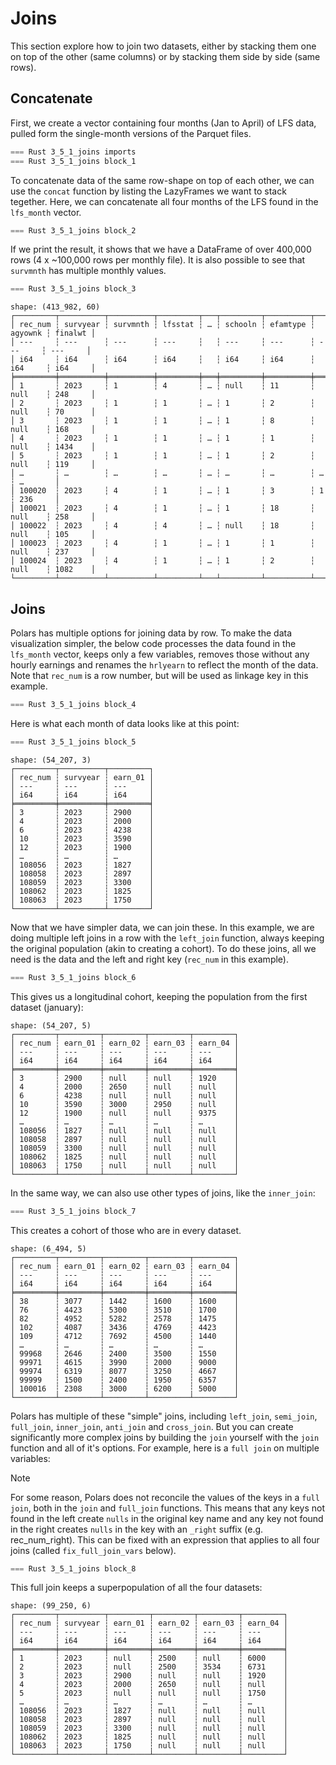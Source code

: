 # Joins

This section explore how to join two datasets, either by stacking them one on top of the other (same columns) or by stacking them side by side (same rows).

## Concatenate

First, we create a vector containing four months (Jan to April) of LFS data, pulled form the single-month versions of the Parquet files.

```rust
=== Rust 3_5_1_joins imports
=== Rust 3_5_1_joins block_1
```

To concatenate data of the same row-shape on top of each other, we can use the `concat` function by listing the LazyFrames we want to stack tegether. Here, we can concatenate all four months of the LFS found in the `lfs_month` vector.

```rust
=== Rust 3_5_1_joins block_2
```

If we print the result, it shows that we have a DataFrame of over 400,000 rows (4 x ~100,000 rows per monthly file). It is also possible to see that `survmnth` has multiple monthly values.

```rust
=== Rust 3_5_1_joins block_3
```

```
shape: (413_982, 60)
┌─────────┬──────────┬──────────┬─────────┬───┬─────────┬──────────┬─────────┬─────────┐
│ rec_num ┆ survyear ┆ survmnth ┆ lfsstat ┆ … ┆ schooln ┆ efamtype ┆ agyownk ┆ finalwt │
│ ---     ┆ ---      ┆ ---      ┆ ---     ┆   ┆ ---     ┆ ---      ┆ ---     ┆ ---     │
│ i64     ┆ i64      ┆ i64      ┆ i64     ┆   ┆ i64     ┆ i64      ┆ i64     ┆ i64     │
╞═════════╪══════════╪══════════╪═════════╪═══╪═════════╪══════════╪═════════╪═════════╡
│ 1       ┆ 2023     ┆ 1        ┆ 4       ┆ … ┆ null    ┆ 11       ┆ null    ┆ 248     │
│ 2       ┆ 2023     ┆ 1        ┆ 1       ┆ … ┆ 1       ┆ 2        ┆ null    ┆ 70      │
│ 3       ┆ 2023     ┆ 1        ┆ 1       ┆ … ┆ 1       ┆ 8        ┆ null    ┆ 168     │
│ 4       ┆ 2023     ┆ 1        ┆ 1       ┆ … ┆ 1       ┆ 1        ┆ null    ┆ 1434    │
│ 5       ┆ 2023     ┆ 1        ┆ 1       ┆ … ┆ 1       ┆ 2        ┆ null    ┆ 119     │
│ …       ┆ …        ┆ …        ┆ …       ┆ … ┆ …       ┆ …        ┆ …       ┆ …       │
│ 100020  ┆ 2023     ┆ 4        ┆ 1       ┆ … ┆ 1       ┆ 3        ┆ 1       ┆ 236     │
│ 100021  ┆ 2023     ┆ 4        ┆ 1       ┆ … ┆ 1       ┆ 18       ┆ null    ┆ 258     │
│ 100022  ┆ 2023     ┆ 4        ┆ 4       ┆ … ┆ null    ┆ 18       ┆ null    ┆ 105     │
│ 100023  ┆ 2023     ┆ 4        ┆ 1       ┆ … ┆ 1       ┆ 1        ┆ null    ┆ 237     │
│ 100024  ┆ 2023     ┆ 4        ┆ 1       ┆ … ┆ 1       ┆ 2        ┆ null    ┆ 1082    │
└─────────┴──────────┴──────────┴─────────┴───┴─────────┴──────────┴─────────┴─────────┘
```

## Joins

Polars has multiple options for joining data by row. To make the data visualization simpler, the below code processes the data found in the `lfs_month` vector, keeps only a few variables, removes those without any hourly earnings and renames the `hrlyearn` to reflect the month of the data. Note that `rec_num` is a row number, but will be used as linkage key in this example.

```rust
=== Rust 3_5_1_joins block_4
```

Here is what each month of data looks like at this point:

```rust
=== Rust 3_5_1_joins block_5
```

```
shape: (54_207, 3)
┌─────────┬──────────┬─────────┐
│ rec_num ┆ survyear ┆ earn_01 │
│ ---     ┆ ---      ┆ ---     │
│ i64     ┆ i64      ┆ i64     │
╞═════════╪══════════╪═════════╡
│ 3       ┆ 2023     ┆ 2900    │
│ 4       ┆ 2023     ┆ 2000    │
│ 6       ┆ 2023     ┆ 4238    │
│ 10      ┆ 2023     ┆ 3590    │
│ 12      ┆ 2023     ┆ 1900    │
│ …       ┆ …        ┆ …       │
│ 108056  ┆ 2023     ┆ 1827    │
│ 108058  ┆ 2023     ┆ 2897    │
│ 108059  ┆ 2023     ┆ 3300    │
│ 108062  ┆ 2023     ┆ 1825    │
│ 108063  ┆ 2023     ┆ 1750    │
└─────────┴──────────┴─────────┘
```

Now that we have simpler data, we can join these. In this example, we are doing multiple left joins in a row with the `left_join` function, always keeping the original population (akin to creating a cohort). To do these joins, all we need is the data and the left and right key (`rec_num` in this example).

```rust
=== Rust 3_5_1_joins block_6
```

This gives us a longitudinal cohort, keeping the population from the first dataset (january):

```
shape: (54_207, 5)
┌─────────┬─────────┬─────────┬─────────┬─────────┐
│ rec_num ┆ earn_01 ┆ earn_02 ┆ earn_03 ┆ earn_04 │
│ ---     ┆ ---     ┆ ---     ┆ ---     ┆ ---     │
│ i64     ┆ i64     ┆ i64     ┆ i64     ┆ i64     │
╞═════════╪═════════╪═════════╪═════════╪═════════╡
│ 3       ┆ 2900    ┆ null    ┆ null    ┆ 1920    │
│ 4       ┆ 2000    ┆ 2650    ┆ null    ┆ null    │
│ 6       ┆ 4238    ┆ null    ┆ null    ┆ null    │
│ 10      ┆ 3590    ┆ 3000    ┆ 2950    ┆ null    │
│ 12      ┆ 1900    ┆ null    ┆ null    ┆ 9375    │
│ …       ┆ …       ┆ …       ┆ …       ┆ …       │
│ 108056  ┆ 1827    ┆ null    ┆ null    ┆ null    │
│ 108058  ┆ 2897    ┆ null    ┆ null    ┆ null    │
│ 108059  ┆ 3300    ┆ null    ┆ null    ┆ null    │
│ 108062  ┆ 1825    ┆ null    ┆ null    ┆ null    │
│ 108063  ┆ 1750    ┆ null    ┆ null    ┆ null    │
└─────────┴─────────┴─────────┴─────────┴─────────┘
```
In the same way, we can also use other types of joins, like the `inner_join`:

```rust
=== Rust 3_5_1_joins block_7
```

This creates a cohort of those who are in every dataset.

```
shape: (6_494, 5)
┌─────────┬─────────┬─────────┬─────────┬─────────┐
│ rec_num ┆ earn_01 ┆ earn_02 ┆ earn_03 ┆ earn_04 │
│ ---     ┆ ---     ┆ ---     ┆ ---     ┆ ---     │
│ i64     ┆ i64     ┆ i64     ┆ i64     ┆ i64     │
╞═════════╪═════════╪═════════╪═════════╪═════════╡
│ 38      ┆ 3077    ┆ 1442    ┆ 1600    ┆ 1600    │
│ 76      ┆ 4423    ┆ 5300    ┆ 3510    ┆ 1700    │
│ 82      ┆ 4952    ┆ 5282    ┆ 2578    ┆ 1475    │
│ 102     ┆ 4087    ┆ 3436    ┆ 4769    ┆ 4423    │
│ 109     ┆ 4712    ┆ 7692    ┆ 4500    ┆ 1440    │
│ …       ┆ …       ┆ …       ┆ …       ┆ …       │
│ 99968   ┆ 2646    ┆ 2400    ┆ 3500    ┆ 1550    │
│ 99971   ┆ 4615    ┆ 3990    ┆ 2000    ┆ 9000    │
│ 99974   ┆ 6319    ┆ 8077    ┆ 3250    ┆ 4667    │
│ 99999   ┆ 1500    ┆ 2400    ┆ 1950    ┆ 6357    │
│ 100016  ┆ 2308    ┆ 3000    ┆ 6200    ┆ 5000    │
└─────────┴─────────┴─────────┴─────────┴─────────┘
```

Polars has multiple of these "simple" joins, including `left_join`, `semi_join`, `full_join`, `inner_join`, `anti_join` and `cross_join`. But you can create significantly more complex joins by building the `join` yourself with the `join` function and all of it's options. For example, here is a `full join` on multiple variables:

> [!NOTE]
> For some reason, Polars does not reconcile the values of the keys in a `full join`, both in the `join` and `full_join` functions. This means that any keys not found in the left create `nulls` in the original key name and any key not found in the right creates `nulls` in the key with an `_right` suffix (e.g. rec_num_right). This can be fixed with an expression that applies to all four joins (called `fix_full_join_vars` below).

```rust
=== Rust 3_5_1_joins block_8
```

This full join keeps a superpopulation of all the four datasets:

```
shape: (99_250, 6)
┌─────────┬──────────┬─────────┬─────────┬─────────┬─────────┐
│ rec_num ┆ survyear ┆ earn_01 ┆ earn_02 ┆ earn_03 ┆ earn_04 │
│ ---     ┆ ---      ┆ ---     ┆ ---     ┆ ---     ┆ ---     │
│ i64     ┆ i64      ┆ i64     ┆ i64     ┆ i64     ┆ i64     │
╞═════════╪══════════╪═════════╪═════════╪═════════╪═════════╡
│ 1       ┆ 2023     ┆ null    ┆ 2500    ┆ null    ┆ 6000    │
│ 2       ┆ 2023     ┆ null    ┆ 2500    ┆ 3534    ┆ 6731    │
│ 3       ┆ 2023     ┆ 2900    ┆ null    ┆ null    ┆ 1920    │
│ 4       ┆ 2023     ┆ 2000    ┆ 2650    ┆ null    ┆ null    │
│ 5       ┆ 2023     ┆ null    ┆ null    ┆ null    ┆ 1750    │
│ …       ┆ …        ┆ …       ┆ …       ┆ …       ┆ …       │
│ 108056  ┆ 2023     ┆ 1827    ┆ null    ┆ null    ┆ null    │
│ 108058  ┆ 2023     ┆ 2897    ┆ null    ┆ null    ┆ null    │
│ 108059  ┆ 2023     ┆ 3300    ┆ null    ┆ null    ┆ null    │
│ 108062  ┆ 2023     ┆ 1825    ┆ null    ┆ null    ┆ null    │
│ 108063  ┆ 2023     ┆ 1750    ┆ null    ┆ null    ┆ null    │
└─────────┴──────────┴─────────┴─────────┴─────────┴─────────┘
```